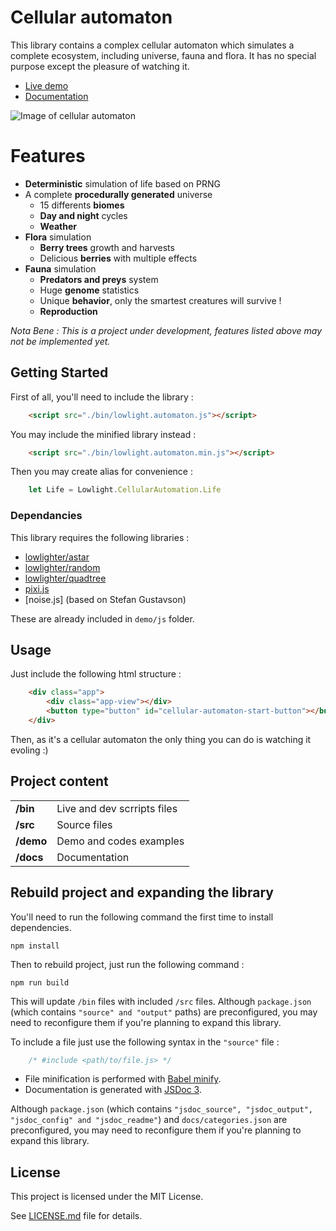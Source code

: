 # Cellular automaton
This library contains a complex cellular automaton which simulates a complete ecosystem, including universe, fauna and flora.
It has no special purpose except the pleasure of watching it.

* [Live demo](https://lowlight.fr/cellular-automaton/demo/)
* [Documentation](https://lowlight.fr/cellular-automaton/docs/)

![Image of cellular automaton](https://github.com/lowlighter/cellular-automaton/raw/master/demo/imgs/demo.gif)

# Features
* **Deterministic** simulation of life based on PRNG
* A complete **procedurally generated** universe
    * 15 differents **biomes**
    * **Day and night** cycles
    * **Weather**
* **Flora** simulation
    * **Berry trees** growth and harvests
    * Delicious **berries** with multiple effects
* **Fauna** simulation
    * **Predators and preys** system
    * Huge **genome** statistics
    * Unique **behavior**, only the smartest creatures will survive !
    * **Reproduction**

*Nota Bene : This is a project under development, features listed above may not be implemented yet.*

## Getting Started
First of all, you'll need to include the library :
```html
    <script src="./bin/lowlight.automaton.js"></script>
```

You may include the minified library instead :
```html
    <script src="./bin/lowlight.automaton.min.js"></script>
```

Then you may create alias for convenience :
```javascript
    let Life = Lowlight.CellularAutomation.Life
```

### Dependancies

This library requires the following libraries :
* [lowlighter/astar](https://github.com/lowlighter/astar)
* [lowlighter/random](https://github.com/lowlighter/random)
* [lowlighter/quadtree](https://github.com/lowlighter/quadtree)
* [pixi.js](https://github.com/pixijs/pixi.js/)
* [noise.js] (based on Stefan Gustavson)

These are already included in `demo/js` folder.

## Usage

Just include the following html structure :

```html
    <div class="app">
        <div class="app-view"></div>
        <button type="button" id="cellular-automaton-start-button"></button>
    </div>
```

Then, as it's a cellular automaton the only thing you can do is watching it evoling :)

## Project content
|            |                             |
| ---------- | --------------------------- |
| **/bin**   | Live and dev scrripts files |
| **/src**   | Source files                |
| **/demo**  | Demo and codes examples     |
| **/docs**  | Documentation               |

## Rebuild project and expanding the library
You'll need to run the following command the first time to install dependencies.
```shell
npm install
```

Then to rebuild project, just run the following command :
```shell
npm run build
```

This will update `/bin` files with included `/src` files.
Although `package.json` (which contains `"source" and "output"` paths) are preconfigured, you may need to reconfigure them if you're planning to expand this library.

To include a file just use the following syntax in the `"source"` file :
```javascript
    /* #include <path/to/file.js> */
```

* File minification is performed with [Babel minify](https://github.com/babel/minify).
* Documentation is generated with [JSDoc 3](https://github.com/jsdoc3/jsdoc).

Although `package.json` (which contains `"jsdoc_source", "jsdoc_output", "jsdoc_config" and "jsdoc_readme"`) and `docs/categories.json` are preconfigured, you may need to reconfigure them if you're planning to expand this library.

## License
This project is licensed under the MIT License.

See [LICENSE.md](https://github.com/lowlighter/cellular-automaton/blob/master/LICENSE.md) file for details.
